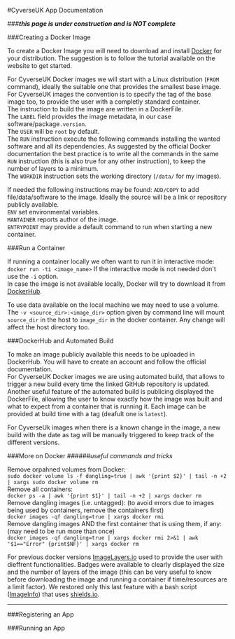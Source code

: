 #CyverseUK App Documentation

###**_this page is under construction and is NOT complete_**

###Creating a Docker Image

To create a Docker Image you will need to download and install <a href=https://www.docker.com/products/overview>Docker</a> for your distribution.
The suggestion is to follow the tutorial available on the website to get started.

For CyverseUK Docker images we will start with a Linux distribution (`FROM` command), ideally the suitable one that provides the smallest base image. For CyverseUK images the convention is to specify the tag of the base image too, to provide the user with a completly standard container.  
The instruction to build the image are written in a DockerFile.  
The `LABEL` field provides the image metadata, in our case software/package`.version`.  
The `USER` will be `root` by default.  
The `RUN` instruction execute the following commands installing the wanted software and all its dependencies. As suggested by the official Docker documentation the best practice is to write all the commands in the same `RUN` instruction (this is also true for any other instruction), to keep the number of layers to a minimum.  
The `WORKDIR` instruction sets the working directory (`/data/` for my images).

If needed the following instructions may be found:
`ADD/COPY` to add file/data/software to the image. Ideally the source will be a link or repository publicly available.  
`ENV` set environmental variables.  
`MANTAINER` reports author of the image.  
`ENTRYPOINT` may provide a default command to run when starting a new container.

###Run a Container

If running a container locally we often want to run it in interactive mode:
```docker run -ti <image_name>```
If the interactive mode is not needed don't use the `-i` option.  
In case the image is not available locally, Docker will try to download it from <a href=https://hub.docker.com/>DockerHub</a>.

To use data available on the local machine we may need to use a volume. The `-v <source_dir>:<image_dir>` option given by command line will mount `source_dir` in the host to `image_dir` in the docker container. Any change will affect the host directory too.

###DockerHub and Automated Build

To make an image publicly available this needs to be uploaded in DockerHub. You will have to create an account and follow the official documentation.  
For CyverseUK Docker images we are using automated build, that allows to trigger a new build every time the linked GitHub repository is updated.  
Another useful feature of the automated build is publicing displayed the DockerFile, allowing the user to know exactly how the image was built and what to expect from a container that is running it.
Each image can be provided at build time with a tag (deafult one is `latest`).  

For CyverseUk images when there is a known change in the image, a new build with the date as tag will be manually triggered to keep track of the different versions.

###More on Docker
######_useful commands and tricks_

Remove orpahned volumes from Docker:  
```sudo docker volume ls -f dangling=true | awk '{print $2}' | tail -n +2 | xargs sudo docker volume rm```  
Remove all containers:  
```docker ps -a | awk '{print $1}' | tail -n +2 | xargs docker rm```  
Remove dangling images (i.e. untagged): (to avoid errors due to images being used by containers, remove the containers first)  
```docker images -qf dangling=true | xargs docker rmi```   
Remove dangling images AND the first container that is using them, if any: (may need to be run more than once)  
```docker images -qf dangling=true | xargs docker rmi 2>&1 | awk '$1=="Error" {print$NF}' | xargs docker rm```

For previous docker versions <a href=https://imagelayers.io/>ImageLayers.io</a> used to provide the user with dieffrent functionalities. Badges were available to clearly displayed the size and the number of layers of the image (this can be very useful to know before downloading the image and running a container if time/resources are a limit factor). We restored only this last feature with a bash script (<a href=https://github.com/aliceminotto/ImageInfo>ImageInfo</a>) that uses <a href=http://shields.io/>shields.io</a>.

<hr>

###Registering an App

###Running an App

